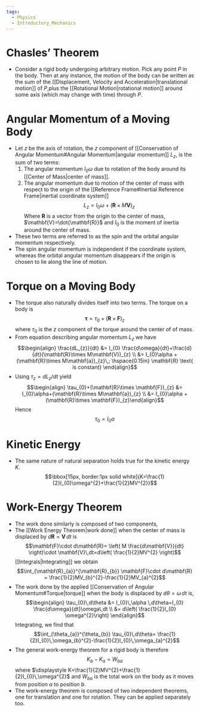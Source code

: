 ```yaml
---
tags:
  - Physics
  - Introductory_Mechanics
---
```

# Chasles’ Theorem
- Consider a rigid body undergoing arbitrary motion. Pick any point $P$ in the body. Then at any instance, the motion of the body can be written as the sum of the [[Displacement, Velocity and Acceleration|translational motion]] of $P$,plus the [[Rotational Motion|rotational motion]] around some axis (which may change with time) through $P$.

# Angular Momentum of a Moving Body
- Let $z$ be the axis of rotation, the $z$ component of [[Conservation of Angular Momentum#Angular Momentum|angular momentum]] $L_{z}$, is the sum of two terms:
	1. The angular momentum $I_{0}\omega$ due to rotation of the body around its [[Center of Mass|center of mass]].
	2. The angular momentum due to motion of the center of mass with respect to the origin of the [[Reference Frame#Inertial Reference Frame|inertial coordinate system]]
	$$L_{z}=I_{0}\omega + (\mathbf{R}\times M\mathbf{V})_{z}$$Where $\mathbf{R}$ is a vector from the origin to the center of mass, $\mathbf{V}=\dot{\mathbf{R}}$ and $I_{0}$ is the moment of inertia around the center of mass.
- These two terms are referred to as the spin and the orbital angular momentum respectively.  
- The spin angular momentum is independent if the coordinate system, whereas the orbital angular momentum disappears if the origin is chosen to lie along the line of motion. 
# Torque on a Moving Body
- The torque also naturally divides itself into two terms. The torque on a body is $$\boldsymbol{\tau}=\tau_{0}+(\mathbf{R}\times \mathbf{F})_{z}$$where $\tau_{0}$ is the $z$ component of the torque around the center of of mass.
- From equation describing angular momentum $L_{z}$ we have $$\begin{align} \frac{dL_{z}}{dt} &= I_{0} \frac{d\omega}{dt}+\frac{d}{dt}(\mathbf{R}\times M\mathbf{V})_{z} \\ &= I_{0}\alpha + (\mathbf{R}\times M\mathbf{a})_{z}\,; \hspace{0.15in} \mathbf{R} \text{ is constant} \end{align}$$
- Using $\tau_{z}=dL_{z} / dt$ yield $$\begin{align}
\tau_{0}+(\mathbf{R}\times \mathbf{F})_{z} &= I_{0}\alpha+(\mathbf{R}\times M\mathbf{a})_{z} \\
&= I_{0}\alpha
+(\mathbf{R}\times \mathbf{F})_{z}\end{align}$$Hence $$\tau_{0}=I_{0}\alpha$$
# Kinetic Energy
- The same nature of natural separation holds true for the kinetic energy $K$. $$\bbox[15px, border:1px solid white]{K=\frac{1}{2}I_{0}\omega^{2}+\frac{1}{2}MV^{2}}$$
# Work-Energy Theorem 
- The work done similarly is composed of two components, 
- The [[Work Energy Theorem|work done]] when the center of mass is displaced by $d\mathbf{R}=\mathbf{V}\,dt$ is $$\mathbf{F}\cdot d\mathbf{R}= \left( M \frac{d\mathbf{V}}{dt} \right)\cdot \mathbf{V}\,dt=d\left( \frac{1}{2}MV^{2} \right)$$[[Integrals|Integrating]] we obtain $$\int_{\mathbf{R}_{a}}^{\mathbf{R}_{b}} \mathbf{F}\cdot d\mathbf{R} = \frac{1}{2}MV_{b}^{2}-\frac{1}{2}MV_{a}^{2}$$
- The work done by the applied [[Conservation of Angular Momentum#Torque|torque]] when the body is displaced by $d\theta=\omega\, dt$ is,$$\begin{align}
\tau_{0}\,d\theta &= I_{0}\,\alpha \,d\theta=I_{0} \frac{d\omega}{dt}\omega\,dt \\
&= d\left( \frac{1}{2}I_{0} \omega^{2}\right)
\end{align}$$Integrating, we find that $$\int_{\theta_{a}}^{\theta_{b}} \tau_{0}\,d\theta= \frac{1}{2}I_{0}\,\omega_{b}^{2}-\frac{1}{2}I_{0}\,\omega_{a}^{2}$$
- The general work-energy theorem for a rigid body is therefore $$K_{b}-K_{a}=W_{ba}$$where $\displaystyle K=\frac{1}{2}MV^{2}+\frac{1}{2}I_{0}\,\omega^{2}$ and $W_{ba}$ is the total work on the body as it moves from position $a$ to position $b$.
- The work-energy theorem is composed of two independent theorems, one for translation and one for rotation. They can be applied separately too.